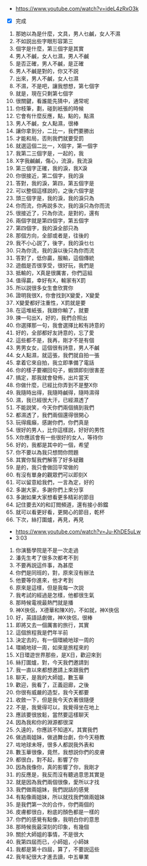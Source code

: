 - https://www.youtube.com/watch?v=ideL4zRxO3k
- [x] 完成

1. 那她以為是什麼，文具，男人乜鹹，女人不濕
1. 不如説出些字眼形容第三
1. 個字是什麼，第三個字是其實
1. 男人不鹹，女人乜濕，男人不鹹
1. 是否正確，男人不鹹，是正確
1. 男人不鹹是對的，你又不説
1. 出來，男人不鹹，女人乜濕
1. 不濕，不是吧，讓我想想，第七個字
1. 就是，現在只剩第七個字
1. 很關鍵，看誰能先猜中，通常呢
1. 你枝筆，劃，碰到衹張的時候
1. 它會有什麼反應，點，點的，點濕
1. 男人不鹹，女人點濕，很棒
1. 讓你拿到分，二比一，我們要勝出
1. 才能和局，否則我們就要受罰
1. 就選這個二比一，X個字，第一個字
1. 我第二三個字是，一起的，我
1. X字我鹹鹹，傷心，流淚，我流淚
1. 第三個字正確，我的淚，我X淚
1. 你很接近，第二個字，我的淚
1. 答對，我的淚，第四，第五個字是
1. 可以整個這樣説的，之後六個字是
1. 頭三個字是，我的淚，我的淚只為
1. 你而流，你再説多次，我的淚只為你而流
1. 很接近了，只為你流，是對的，還有
1. 兩個字就是第四個字，第五個字
1. 第四個字，我的淚全部只為
1. 那個方向，全部或者是，往後的
1. 我不小心説了，後字，我的淚乜乜
1. 只為你流，我的淚以後只為你而流
1. 答對了，低你贏，服輸，這個傳統
1. 遊戲是否很享受，很好玩，我們是
1. 抵輸的，X真是很厲害，你們這組
1. 值得贏，幸好有X，輸家有X罰
1. 所以説很多女生會欣賞你
1. 證明我很X，你會找到X變愛，X變愛
1. X變愛都好注重性，X罰就是要
1. 在這堆紙張，我跟你輸了，就要
1. 揀一句出X，好的，我們合照出
1. 你選擇那一句，我會選擇比較有詩意的
1. 好的，全部都好友詩意的，忘了愛
1. 這些都不是，我再，剛才不是有個
1. 男男女女，這個很有詩意，男人不鹹
1. 女人點濕，就這張，我們就自拍一張
1. 拿着它來自拍，我立即準備了電話
1. 你的樣子要襯回句子，蝦頭即刻很害差
1. 搞定，那我就會發佈，出片當天
1. 你做什麼，已經比你弄到不是整X你
1. 我隨時出得，我隨時鹹得，隨時濕得
1. 濕，我已經很大汗，已經濕透了
1. 不能説笑，今天你們兩個搞到我們
1. 都濕透了，我們兩個還得很開心
1. 玩得瘋癲，感謝你們，你們真是
1. 很好的男人，比你這樣説，好好的男性
1. X你應該會有一些很好的女人，等待你
1. 好的，我都是其中的一個，希望
1. 你不要以為我只想問你問題
1. 其實你幫我們解答了好多疑難
1. 是的，我只會做回平常做的
1. 有沒有單身的觀眾們可以即刻X
1. 可以留意給我們，一言為定，好的
1. 多謝大家，多謝你們上來分享
1. 多謝如果大家想看更多精彩的節目
1. 記住要去X的和訂閲頻道，還有接小鈴鐺
1. 就可以看更好看，更開心的節目，乾杯
1. 下次，絲打圍爐，再見，再見

- https://www.youtube.com/watch?v=Ju-KhDE5uLw
- 3:03

1. 你演藝學院是不是一次走過
1. 潘先生考了很多次都考不到
1. 不要再説這件事，為甚麼
1. 你們是同班的，對，原來沒有辦法
1. 他要等你進來，他才考到
1. 原來是這樣，但是我每一次説
1. 我考試的經過是怎樣，他都很生氣
1. 那時候電視最熱門就是播
1. 神X俠侶，X德華和陳X的，不如就，神X俠侶
1. 好，英語話劇做，神X俠侶，很棒
1. 即將又去一個厲害的旅行，其實
1. 這個旅程我是們年半前
1. 決定去的，有一個環繞地球一周的
1. 環繞地球一周，如來是旅程來的
1. X日環遊世界那些，是X日，歡迎來到
1. 絲打圍爐，對，今天我們邀請到
1. 我一直以來都想邀請上來跟我們
1. 聊天，是我的大師姐，數玉華
1. 歡迎，我看了，正義迴廊，之後
1. 你很有威嚴的造型，我今天都要
1. 收斂一下，但是我今天衣著很隨便
1. 不是，我覺得可以，我覺得坐在地上
1. 應該要很放鬆，當然要這樣聊天
1. 因為我和你的淵源都很深
1. 久遠的，你應該不知道X，其實我們
1. 做過兩姐妹，做過舞台劇，你今天極教
1. 咗地球未呀，很多人都説我外表和
1. 數玉華很像，竟然，我想説你們的皮膚
1. 都很白，對不起，影響了你
1. 因為我像你，真的影響了你，我剛才
1. 的反應是，我反而沒有聽過意思其實是
1. 就是因為我們兩個很像，愛所以才找
1. 我們做兩姐妹，我們説話的感覺
1. 有點像兩姐妹，所以就找我們做兩姐妹
1. 是我們第一次的合作，你們兩個的
1. 皮膚都很白，粉底的顏色都是一樣的
1. 你們的感覺有點像，我明白你的意思
1. 那時候我最深刻的印象，有幾個
1. 關於大師姐的事情，不是很大
1. 我第四屆而已，小師姐，小師妹
1. 我都是第十四屆，算了，不要説這些
1. 我年紀很大才進去讀，中五畢業
